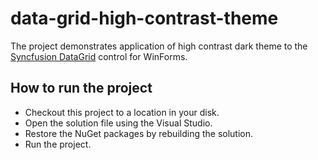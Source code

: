 # data-grid-high-contrast-theme
The project demonstrates application of high contrast dark theme to the [Syncfusion DataGrid](https://www.syncfusion.com/winforms-ui-controls/datagrid) control for WinForms.

## How to run the project

* Checkout this project to a location in your disk.
* Open the solution file using the Visual Studio.
* Restore the NuGet packages by rebuilding the solution.
* Run the project.
